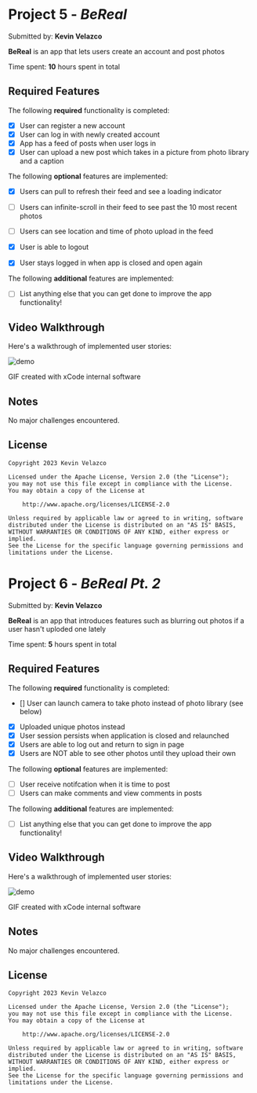 # Project 5 - *BeReal*

Submitted by: **Kevin Velazco**

**BeReal** is an app that lets users create an account and post photos 

Time spent: **10** hours spent in total

## Required Features

The following **required** functionality is completed:

- [X] User can register a new account
- [X] User can log in with newly created account
- [X] App has a feed of posts when user logs in
- [X] User can upload a new post which takes in a picture from photo library and a caption	
 
The following **optional** features are implemented:

- [X] Users can pull to refresh their feed and see a loading indicator
- [ ] Users can infinite-scroll in their feed to see past the 10 most recent photos
- [ ] Users can see location and time of photo upload in the feed	
- [X] User is able to logout
- [X] User stays logged in when app is closed and open again	


The following **additional** features are implemented:

- [ ] List anything else that you can get done to improve the app functionality!

## Video Walkthrough

Here's a walkthrough of implemented user stories:

<img src='https://github.com/kvelazco/BeReal/blob/main/BeReal%20demo%20iPhone%2014%20Pro.gif?raw=true' title='demo'/>

<!-- Replace this with whatever GIF tool you used! -->
GIF created with xCode internal software

## Notes

No major challenges encountered.

## License

    Copyright 2023 Kevin Velazco

    Licensed under the Apache License, Version 2.0 (the "License");
    you may not use this file except in compliance with the License.
    You may obtain a copy of the License at

        http://www.apache.org/licenses/LICENSE-2.0

    Unless required by applicable law or agreed to in writing, software
    distributed under the License is distributed on an "AS IS" BASIS,
    WITHOUT WARRANTIES OR CONDITIONS OF ANY KIND, either express or implied.
    See the License for the specific language governing permissions and
    limitations under the License.

# Project 6 - *BeReal Pt. 2*

Submitted by: **Kevin Velazco**

**BeReal** is an app that introduces features such as blurring out photos if a user hasn't uploded one lately

Time spent: **5** hours spent in total

## Required Features

The following **required** functionality is completed:

- [] User can launch camera to take photo instead of photo library (see below)
- [X] Uploaded unique photos instead
- [X] User session persists when application is closed and relaunched
- [X] Users are able to log out and return to sign in page
- [X] Users are NOT able to see other photos until they upload their own	
 
The following **optional** features are implemented:

- [ ] User receive notifcation when it is time to post
- [ ] Users can make comments and view comments in posts	

The following **additional** features are implemented:

- [ ] List anything else that you can get done to improve the app functionality!

## Video Walkthrough

Here's a walkthrough of implemented user stories:

<img src='https://github.com/kvelazco/BeReal/blob/main/BeReal%20demo2%20iPhone%2014%20Pro.gif?raw=true' title='demo'/>

<!-- Replace this with whatever GIF tool you used! -->
GIF created with xCode internal software

## Notes

No major challenges encountered.

## License

    Copyright 2023 Kevin Velazco

    Licensed under the Apache License, Version 2.0 (the "License");
    you may not use this file except in compliance with the License.
    You may obtain a copy of the License at

        http://www.apache.org/licenses/LICENSE-2.0

    Unless required by applicable law or agreed to in writing, software
    distributed under the License is distributed on an "AS IS" BASIS,
    WITHOUT WARRANTIES OR CONDITIONS OF ANY KIND, either express or implied.
    See the License for the specific language governing permissions and
    limitations under the License.
